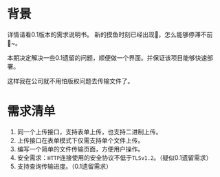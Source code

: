 

# 背景

详情请看0.1版本的需求说明书。
新的摸鱼时刻已经出现🎵，怎么能够停滞不前🎵~。

本期决定解决一些0.1遗留的问题，顺便做一个界面。并保证该项目能够快速部署。

这样我在公司就不用怕版权问题去传输文件了。



# 需求清单

1. 同一个上传接口，支持表单上传，也支持二进制上传。
2. 上传接口在表单模式下仅需支持单个文件上传。
3. 编写一个简单的文件传输页面，方便用户操作。
4. 安全需求：`HTTP`连接使用的安全协议不低于`TLSv1.2`。（疑似0.1遗留需求）
5. 支持查询传输进度。（0.1遗留需求）